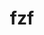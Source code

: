 ---
title: "fzf"
layout: cache
categories: [package, develop-2024-01-21]
meta: {"versions": ["0.45.0"], "compilers": ["gcc@=7.5.0"], "oss": ["ubuntu18.04"], "platforms": ["linux"], "targets": ["x86_64_v3"], "stacks": ["developer-tools", "root"], "num_specs": 1, "num_specs_by_stack": {"root": 1, "developer-tools": 1}}
spec_details: [{"hash": "sqyzurogaub7ds4hsclnrwrjbx4z2xgl", "compiler": "gcc@=7.5.0", "versions": ["0.45.0"], "os": "ubuntu18.04", "platform": "linux", "target": "x86_64_v3", "variants": ["build_system=makefile", "~vim"], "stacks": ["root", "developer-tools"], "size": "-", "tarball": "https://binaries.spack.io/develop-2024-01-21/build_cache/linux-ubuntu18.04-x86_64_v3/gcc-7.5.0/fzf-0.45.0/linux-ubuntu18.04-x86_64_v3-gcc-7.5.0-fzf-0.45.0-sqyzurogaub7ds4hsclnrwrjbx4z2xgl.spack"}]
---